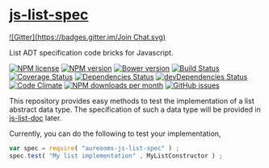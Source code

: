 [js-list-spec](http://aureooms.github.io/js-list-spec)
====
[![Gitter](https://badges.gitter.im/Join Chat.svg)](https://gitter.im/aureooms/js-list-spec?utm_source=badge&utm_medium=badge&utm_campaign=pr-badge&utm_content=badge)

List ADT specification code bricks for Javascript.

[![NPM license](http://img.shields.io/npm/l/aureooms-js-list-spec.svg?style=flat)](https://raw.githubusercontent.com/aureooms/js-list-spec/master/LICENSE)
[![NPM version](http://img.shields.io/npm/v/aureooms-js-list-spec.svg?style=flat)](https://www.npmjs.org/package/aureooms-js-list-spec)
[![Bower version](http://img.shields.io/bower/v/aureooms-js-list-spec.svg?style=flat)](http://bower.io/search/?q=aureooms-js-list-spec)
[![Build Status](http://img.shields.io/travis/aureooms/js-list-spec.svg?style=flat)](https://travis-ci.org/aureooms/js-list-spec)
[![Coverage Status](http://img.shields.io/coveralls/aureooms/js-list-spec.svg?style=flat)](https://coveralls.io/r/aureooms/js-list-spec)
[![Dependencies Status](http://img.shields.io/david/aureooms/js-list-spec.svg?style=flat)](https://david-dm.org/aureooms/js-list-spec#info=dependencies)
[![devDependencies Status](http://img.shields.io/david/dev/aureooms/js-list-spec.svg?style=flat)](https://david-dm.org/aureooms/js-list-spec#info=devDependencies)
[![Code Climate](http://img.shields.io/codeclimate/github/aureooms/js-list-spec.svg?style=flat)](https://codeclimate.com/github/aureooms/js-list-spec)
[![NPM downloads per month](http://img.shields.io/npm/dm/aureooms-js-list-spec.svg?style=flat)](https://www.npmjs.org/package/aureooms-js-list-spec)
[![GitHub issues](http://img.shields.io/github/issues/aureooms/js-list-spec.svg?style=flat)](https://github.com/aureooms/js-list-spec/issues)

This repository provides easy methods to test the implementation of a list
abstract data type. The specification of such a data type will be provided in
[js-list-doc](http://aureooms.github.io/js-list-doc) later.

Currently, you can do the following to test your implementation,

```javascript
var spec = require( "aureooms-js-list-spec" ) ;
spec.test( "My list implementation" , MyListConstructor ) ;
```
